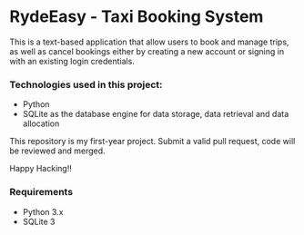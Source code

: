 # RydeEasy - Taxi Booking System

This is a text-based application that allow users to book and manage trips, as well as cancel bookings either by creating a new account or signing in with an existing login credentials.

### Technologies used in this project:
- Python
- SQLite as the database engine for data storage, data retrieval and data allocation

This repository is my first-year project. Submit a valid pull request, code will be reviewed and merged.

Happy Hacking!!

### Requirements
- Python 3.x
- SQLite 3
